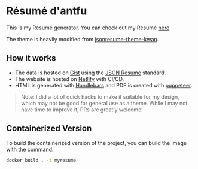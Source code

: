 # Résumé d'antfu

This is my Résumé generator. You can check out my Résumé [here](https://resume.antfu.me).

The theme is heavily modified from [jsonresume-theme-kwan](https://github.com/icoloma/jsonresume-theme-kwan).

## How it works

- The data is hosted on [Gist](https://gist.github.com/antfu/ceb04ede6daf195eaf51e32b6aef5d4e) using the [JSON Resume](https://jsonresume.org/) standard.
- The website is hosted on [Netlify](http://netlify.com/) with CI/CD.
- HTML is generated with [Handlebars](https://handlebarsjs.com/) and PDF is created with [puppeteer](https://github.com/puppeteer/puppeteer/).

> Note: I did a lot of quick hacks to make it suitable for my design, which may not be good for general use as a theme. While I may not have time to improve it, PRs are greatly welcome!

## Containerized Version

To build the containerized version of the project, you can build the image with the command:
```bash
docker build . -t myresume
